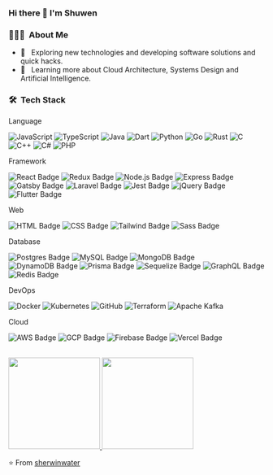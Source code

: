 ### Hi there 👋 I'm Shuwen

<h3> 👨🏻‍💻 &nbsp;About Me </h3>

- 🤔 &nbsp; Exploring new technologies and developing software solutions and quick hacks.
- 🌱 &nbsp; Learning more about Cloud Architecture, Systems Design and Artificial Intelligence.

<h3> 🛠 &nbsp;Tech Stack</h3>
<p>Language</p>

![JavaScript](https://img.shields.io/badge/JavaScript-323330?style=flat-square&logo=javascript&logoColor=F7DF1E)
![TypeScript](https://img.shields.io/badge/TypeScript-007ACC?style=style=flat-square&&logo=typescript&logoColor=white)
![Java](https://img.shields.io/badge/Java-ED8B00?style=flat-square&logo=java&logoColor=white)
![Dart](https://img.shields.io/badge/Go-00ADD8?style=flat-square&logo=go&logoColor=white)
![Python](https://img.shields.io/badge/Python-3776AB?style=flat-square&logo=python&logoColor=white)
![Go](https://img.shields.io/badge/Dart-0175C2?style=flat-square&logo=dart&logoColor=white)
![Rust](https://img.shields.io/badge/Rust-000000?style=flat-square&logo=rust&logoColor=white)
![C](https://img.shields.io/badge/C-00599C?style=flat-square&logo=c&logoColor=white)
![C++](https://img.shields.io/badge/C%2B%2B-00599C?style=flat-square&logo=c%2B%2B&logoColor=white)
![C#](https://img.shields.io/badge/C%23-239120?style=flat-square&logo=c-sharp&logoColor=white)
![PHP](https://img.shields.io/badge/PHP-777BB4?style=flat-square&logo=php&logoColor=white)

<p>Framework</p>

![React Badge](https://img.shields.io/badge/-React-61DBFB?style=flat-square&labelColor=black&logo=react&logoColor=61DBFB)
![Redux Badge](https://img.shields.io/badge/-Redux-764ABC?style=flat-square&labelColor=black&logo=redux&logoColor=764ABC)
![Node.js Badge](https://img.shields.io/badge/-Node.js-339933?style=flat-square&labelColor=black&logo=node.js&logoColor=339933)
![Express Badge](https://img.shields.io/badge/-Express-000000?style=flat-square&labelColor=black&logo=express&logoColor=fff)
![Gatsby Badge](https://img.shields.io/badge/-Gatsby-663399?style=flat-square&labelColor=black&logo=gatsby&logoColor=663399)
![Laravel Badge](https://img.shields.io/badge/Laravel-FF2D20?style=flat-square&logo=laravel&logoColor=white)
![Jest Badge](https://img.shields.io/badge/-Jest-C21325?style=flat-square&labelColor=black&logo=jest&logoColor=C21325)
![jQuery Badge](https://img.shields.io/badge/jQuery-0769AD?style=flat-square&logo=jquery&logoColor=white)
![Flutter Badge](https://img.shields.io/badge/Flutter-02569B?style=flat-square&logo=flutter&logoColor=white)

<p>Web</p>

![HTML Badge](https://img.shields.io/badge/-HTML-E34F26?style=flat-square&labelColor=black&logo=html5&logoColor=E34F26)
![CSS Badge](https://img.shields.io/badge/-CSS-1572B6?style=flat-square&labelColor=black&logo=css3&logoColor=1572B6)
![Tailwind Badge](https://img.shields.io/badge/Tailwind_CSS-38B2AC?style=flat-square&logo=tailwind-css&logoColor=white)
![Sass Badge](https://img.shields.io/badge/-Sass-CC6699?style=flat-square&labelColor=black&logo=sass&logoColor=CC6699)

<p>Database</p>

![Postgres Badge](https://img.shields.io/badge/PostgreSQL-316192?style=flat-square&logo=postgresql&logoColor=white)
![MySQL Badge](https://img.shields.io/badge/MySQL-00000F?style=flat-square&logo=mysql&logoColor=white)
![MongoDB Badge](https://img.shields.io/badge/-MongoDB-47A248?style=flat-square&labelColor=black&logo=mongodb&logoColor=47A248)
![DynamoDB Badge](https://img.shields.io/badge/Amazon%20DynamoDB-4053D6?style=flat-square&logo=Amazon%20DynamoDB&logoColor=white)
![Prisma Badge](https://img.shields.io/badge/Prisma-3982CE?style=flat-square&logo=Prisma&logoColor=white)
![Sequelize Badge](https://img.shields.io/badge/Sequelize-52B0E7?style=flat-square&logo=Sequelize&logoColor=white)
![GraphQL Badge](https://img.shields.io/badge/-GraphQL-E10098?style=flat-square&labelColor=black&logo=graphql&logoColor=E10098)
![Redis Badge](https://img.shields.io/badge/redis-%23DD0031.svg?&style=flat-square&logo=redis&logoColor=white)

<p>DevOps</p>

![Docker](https://img.shields.io/badge/docker-%230db7ed.svg?style=flat-square&logo=docker&logoColor=white)
![Kubernetes](https://img.shields.io/badge/kubernetes-%23326ce5.svg?style=flat-square&logo=kubernetes&logoColor=white)
![GitHub](https://img.shields.io/badge/github-%23121011.svg?style=flat-square&logo=github&logoColor=white)
![Terraform](https://img.shields.io/badge/terraform-%235835CC.svg?style=flat-square&logo=terraform&logoColor=white)
![Apache Kafka](https://img.shields.io/badge/Apache%20Kafka-000?style=flat-square&logo=apachekafka)

<p>Cloud</p>

![AWS Badge](https://img.shields.io/badge/Amazon_AWS-FF9900?style=flat-square&logo=amazonaws&logoColor=white)
![GCP Badge](https://img.shields.io/badge/Google_Cloud-4285F4?style=flat-square&logo=google-cloud&logoColor=white)
![Firebase Badge](https://img.shields.io/badge/-Firebase-FFCA28?style=flat-square&labelColor=black&logo=firebase&logoColor=FFCA28)
![Vercel Badge](https://img.shields.io/badge/Vercel-000000?style=flat-square&logo=vercel&logoColor=white)

<br/>

<a href="https://github.com/sherwinwater">
    <img height="180em" src="https://github-readme-stats.vercel.app/api?username=sherwinwater&theme=cobalt&show_icons=true" />
  <img height="180em" src="https://github-readme-stats.vercel.app/api/top-langs/?username=sherwinwater&theme=cobalt&layout=compact" />
</a>

<br/>

⭐️ From [sherwinwater](https://github.com/sherwinwater)

<!-- https://dev.to/envoy_/150-badges-for-github-pnk -->
<!-- https://ileriayo.github.io/markdown-badges/ -->
